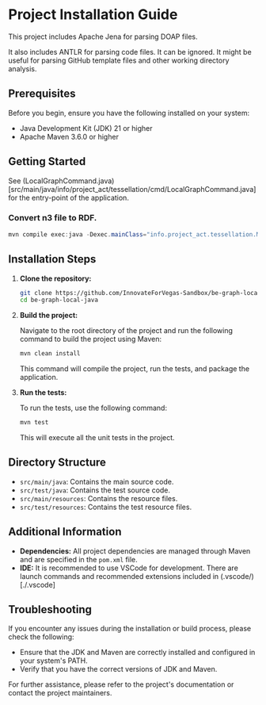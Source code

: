 # Project Installation Guide

This project includes Apache Jena for parsing DOAP files.

It also includes ANTLR for parsing code files. It can be ignored. It might be useful for parsing GitHub template files and other working directory analysis.

## Prerequisites

Before you begin, ensure you have the following installed on your system:

- Java Development Kit (JDK) 21 or higher
- Apache Maven 3.6.0 or higher

## Getting Started

See (LocalGraphCommand.java)[src/main/java/info/project_act/tessellation/cmd/LocalGraphCommand.java] for the entry-point of the application.

### Convert n3 file to RDF.

```java
mvn compile exec:java -Dexec.mainClass="info.project_act.tessellation.Main" -Dexec.args="convert -n src/main/resources/doap.n3"
```

## Installation Steps

1. **Clone the repository:**

    ```sh
    git clone https://github.com/InnovateForVegas-Sandbox/be-graph-local-java.git
    cd be-graph-local-java
    ```

2. **Build the project:**

   Navigate to the root directory of the project and run the following command to build the project using Maven:

    ```sh
    mvn clean install
    ```

   This command will compile the project, run the tests, and package the application.

3. **Run the tests:**

   To run the tests, use the following command:

    ```sh
    mvn test
    ```

   This will execute all the unit tests in the project.

## Directory Structure

- `src/main/java`: Contains the main source code.
- `src/test/java`: Contains the test source code.
- `src/main/resources`: Contains the resource files.
- `src/test/resources`: Contains the test resource files.

## Additional Information

- **Dependencies:** All project dependencies are managed through Maven and are specified in the `pom.xml` file.
- **IDE:** It is recommended to use VSCode for development. There are launch commands and recommended extensions included in (.vscode/)[./.vscode]

## Troubleshooting

If you encounter any issues during the installation or build process, please check the following:

- Ensure that the JDK and Maven are correctly installed and configured in your system's PATH.
- Verify that you have the correct versions of JDK and Maven.

For further assistance, please refer to the project's documentation or contact the project maintainers.
